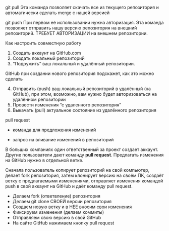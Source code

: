 git pull
Эта команда позволяет скачать все из текущего репозитория и автоматически сделать merge с нашей версией

git push
При первом её использовании нужна авторизация.
Эта команда позволяет отправить нашу версию репозитория на внешний репозиторий. ТРЕБУЕТ АВТОРИЗАЦИИ на внешнем репозитории.

Как настроить совместную работу

1. Создать аккаунт на GitHub.com
2. Создать локальный репозиторий
3. “Подружить” ваш локальный и удалённый репозитории. 
    
GitHub при создании нового репозитория подскажет, как это можно сделать
    
4. Отправить (push) ваш локальный репозиторий в удалённый (на GitHub), при этом, возможно, вам нужно будет авторизоваться на удалённом репозитории
5. Провести изменения “с удаленного репозитория”
6. Выкачать (pull) актуальное состояние из удалённого репозитория

pull request

- команда для предложения изменений 

- запрос на вливание изменений в репозиторий

В больших компаниях один ответственный за проект создает аккаунт. Другие пользователи дают команду **pull request**. Предлагать изменения на GitHub нужно в отдельной ветке. 


Сначала пользователь копирует репозиторий на свой компьютер, делает fork репозитория, затем клонирует версию на своём ПК, создаёт ветку с предлагаемыми изменениями, отправляет изменения командой push в свой аккаунт на GitHub и даёт команду pull request.
- Делаем fork (ответвление) репозитория
- Делаем git clone СВОЕЙ версии репозитория
- Создаем новую ветку и в НЕЕ вносим свои изменения
- Фиксируем изменения (делаем коммиты)
- Отправляем свою версию в свой GitHub
- На сайте GitHub нажимаем кнопку pull request
